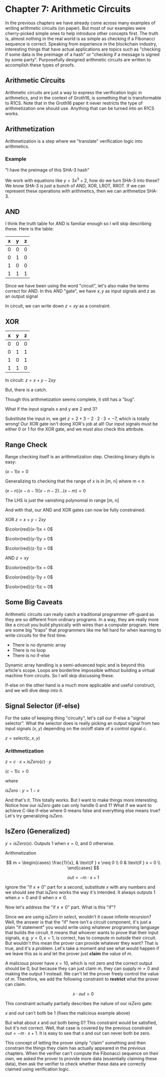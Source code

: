 # Chapter 7: Arithmetic Circuits

In the previous chapters we have already come across many examples of writing arithmetic circuits (on paper). But most of our examples were cherry-picked simple ones to help introduce other concepts first. The truth is, almost nothing in the real world is as simple as checking if a Fibonacci sequence is correct. Speaking from experience in the blockchain industry, interesting things that have actual applications are topics such as "checking if some data is the preimage of a hash" or "checking if a message is signed by some party". Purposefully designed arithmetic circuits are written to accomplish these types of proofs.

## Arithmetic Circuits

Arithmetic circuits are just a way to express the verification logic in arithmetics, and in the context of Groth16, is something that is transformable to R1CS. Note that in the Groth16 paper it never restricts the type of arithmetization one should use. Anything that can be turned into an R1CS works.

## Arithmetization

Arithmetization is a step where we "translate" verification logic into arithmetics.

### Example

"I have the preimage of this SHA-3 hash"

We work with equations like $y = 3x^3 + 2$, how do we turn SHA-3 into these? We know SHA-3 is just a bunch of AND, XOR, LROT, RROT. If we can represent these operations with arithmetics, then we can arithmetize SHA-3.

## AND

I think the truth table for AND is familiar enough so I will skip describing these. Here is the table:

| x   | y   | z   |
| --- | --- | --- |
| 0   | 0   | 0   |
| 0   | 1   | 0   |
| 1   | 0   | 0   |
| 1   | 1   | 1   |

Since we have been using the word "circuit", let's also make the terms correct for AND. In this AND "gate", we have  $x, y$ as input signals and $z$ as an output signal

In circuit, we can write down $z = xy$ as a constraint.

## XOR

| x   | y   | z   |
| --- | --- | --- |
| 0   | 0   | 0   |
| 0   | 1   | 1   |
| 1   | 0   | 1   |
| 1   | 1   | 0   |

In circuit: $z = x + y - 2xy$

But, there is a catch.

Though this arithmetization seems complete, it still has a "bug".

What if the input signals x and y are 2 and 3?

Substitute the input in, we get $z = 2 + 3 - 2 \cdot 2 \cdot 3 = -7$, which is totally wrong! Our XOR gate isn't doing XOR's job at all! Our input signals must be either 0 or 1 for the XOR gate, and we must also check this attribute.

## Range Check

Range checking itself is an arithmetization step. Checking binary digits is easy:

$(x - 1)x=0$

Generalizing to checking that the range of x is in [m, n] where m < n

$(x - n)(x - n - 1)(x - n - 2)...(x - m)=0$

The LHS is just the vanishing polynomial in range [m, n]

And with that, our AND and XOR gates can now be fully constrained:

XOR
$z = x + y - 2xy$

$\color{red}(x-1)x = 0$

$\color{red}(y-1)y = 0$

$\color{red}(z-1)z = 0$

AND
$z = xy$

$\color{red}(x-1)x = 0$

$\color{red}(y-1)y = 0$

$\color{red}(z-1)z = 0$

## Some Big Caveats

Arithmetic circuits can really catch a traditional programmer off-guard as they are so different from ordinary programs. In a way, they are really more like a circuit you build physically with wires than a computer program. Here are some big "traps" that programmers like me fell hard for when learning to write circuits for the first time.

- There is no dynamic array
- There is no loop
- There is no if-else

Dynamic array handling is a semi-advanced topic and is beyond this article's scope. Loops are borderline impossible without building a virtual machine from circuits. So I will skip discussing these.

If-else on the other hand is a much more applicable and useful construct, and we will dive deep into it.

## Signal Selector (if-else)

For the sake of keeping thing "circuity", let's call our if-else a "signal selector". What the selector does is really picking an output signal from two input signals $(x, y)$ depending on the on/off state of a control signal $c$.

$z = select(c, x, y)$

### Arithmetization

$z = c \cdot x + isZero(c) \cdot y$

$(c - 1)c = 0$

where

$isZero: y = 1 - x$

And that's it. This totally works. But I want to make things more interesting. Notice how our $isZero$ gate can only handle 0 and 1? What if we want to achieve C-like if-else where 0 means false and everything else means true? Let's try generalizing $isZero$.

## IsZero (Generalized)

$y = isZero(x)$. Outputs 1 when $x = 0$, and 0 otherwise.

Arithmetization

$$
m =
\begin{cases}
\frac{1}{x}, & \text{if } x \neq 0 \\
0 & \text{if } x = 0 \\
\end{cases}
$$

$$
out = -m \cdot x + 1
$$

Ignore the "if $x \neq 0$" part for a second, substitute $x$ with any numbers and we should see that $isZero$ works the way it's intended. It always outputs 1 when $x = 0$ and 0 when $x \neq 0$.

Now let's address the "if $x \neq 0$" part. What is this "if"?

Since we are using $isZero$ in $select$, wouldn't it cause infinite recursion? Well, the answer is that the "if" here isn't a circuit component, it's just a plain "if statement" you would write using whatever programming language that builds the circuit. It means that whoever wants to prove that their input signals, e.g. $y=0,x=1$, is correct, has to compute $m$ outside their circuit. But wouldn't this mean the prover can provide whatever they want? That is true, and it's a problem. Let's take a moment and see what would happen if we leave this as is and let the prover just **claim** the value of $m$.

A malicious prover have $x = 10$, which is not zero and the correct output should be 0, but because they can just claim $m$, they can supply $m=0$ and making the output 1 instead. We can't let the prover freely control the value of $m$. Therefore, we add the following constraint to **restrict** what the prover can claim.

$$
x \cdot out = 0
$$

This constraint actually partially describes the nature of our $isZero$ gate:

$x$ and $out$ can't both be 1 (fixes the malicious example above)

But what about $x$ and $out$ both being 0? This constraint would be satisfied, but it's not correct. Well, that case is covered by the previous constraint $out = -m \cdot x + 1$. It is easy to see that $x$ and $out$ can never both be zero.

This concept of letting the prover simply "claim" something and then constrain the things they claim has actually appeared in the previous chapters. When the verifier can't compute the Fibonacci sequence on their own, we asked the prover to provide more data (essentially claiming these data), then ask the verifier to check whether these data are correctly claimed using verification logic.
